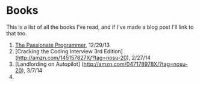 Books
=====

This is a list of all the books I've read, and if I've made a blog post I'll link to that too.

1. [The Passionate Programmer](http://amzn.com/1934356344/?tag=nosu-20), 12/29/13
2. [Cracking the Coding Interview 3rd Edition] (http://amzn.com/145157827X/?tag=nosu-20), 2/27/14
3. [Landlording on Autopilot] (http://amzn.com/047178978X/?tag=nosu-20), 3/7/14
4. 
